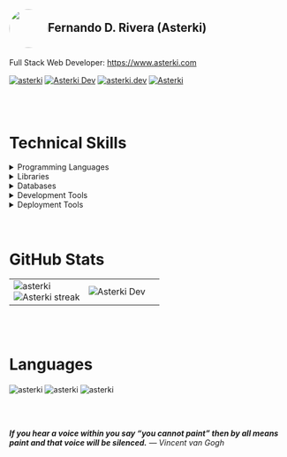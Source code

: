<h2 style="display: flex">
  <img style="float: right; border-radius: 50%" src="https://website-iota-henna.vercel.app/assets/images/icon.png" width="70" />

  Fernando D. Rivera (Asterki)
</h2>

<p align="left">
  Full Stack Web Developer:
  <a href="https://www.asterki.com/" target="_blank">
  https://www.asterki.com
</a></p>

<p align="left">
  <a href="https://dev.to/asterki" target="blank"
    ><img
      align="center"
      src="https://img.shields.io/badge/dev.to-0A0A0A?style=for-the-badge&logo=devdotto&logoColor=white"
      alt="asterki"
  /></a>
  <a href="https://twitter.com/AsterkiDev" target="blank"
    ><img
      align="center"
      src="https://img.shields.io/badge/Twitter-1DA1F2?style=for-the-badge&logo=twitter&logoColor=white"
      alt="Asterki Dev"
  /></a>
  <a href="https://instagram.com/asterki.dev" target="blank"
    ><img
      align="center"
      src="https://img.shields.io/badge/Instagram-E4405F?style=for-the-badge&logo=instagram&logoColor=white"
      alt="asterki.dev"
  /></a>
  <a href="https://stackoverflow.com/users/15480837/" target="blank"
    ><img
      align="center"
      src="https://img.shields.io/badge/Stack_Overflow-FE7A16?style=for-the-badge&logo=stack-overflow&logoColor=white"
      alt="Asterki"
  /></a>
</p>

<br />
<br />

# Technical Skills
<details>
  <summary>Programming Languages</summary>

  <p align="left">
  <img
      align="center"
      src="https://img.shields.io/badge/HTML5-E34F26?style=for-the-badge&logo=html5&logoColor=white"
      alt="asterki"
  />
   <img
      align="center"
      src="https://img.shields.io/badge/JavaScript-323330?style=for-the-badge&logo=javascript&logoColor=F7DF1E"
      alt="asterki"
  />
  <img
      align="center"
      src="https://img.shields.io/badge/CSS3-1572B6?style=for-the-badge&logo=css3&logoColor=white"
      alt="asterki"
  />
   <img
      align="center"
      src="https://img.shields.io/badge/Sass-CC6699?style=for-the-badge&logo=sass&logoColor=white"
      alt="asterki"
  />
   <img
      align="center"
      src="https://img.shields.io/badge/Python-FFD43B?style=for-the-badge&logo=python&logoColor=blue"
      alt="asterki"
  />
   <img
      align="center"
      src="https://img.shields.io/badge/TypeScript-007ACC?style=for-the-badge&logo=typescript&logoColor=white"
      alt="asterki"
  />
   <img
      align="center"
      src="https://img.shields.io/badge/OpenJDK-ED8B00?style=for-the-badge&logo=openjdk&logoColor=white"
      alt="asterki"
  />
   <img
      align="center"
      src="https://img.shields.io/badge/Node.js-339933?style=for-the-badge&logo=nodedotjs&logoColor=white"
      alt="asterki"
  />
  </p>
</details>

<details>
  <summary>Libraries</summary>

  <p align="left">
  <img
      align="center"
      src="https://img.shields.io/badge/Numpy-777BB4?style=for-the-badge&logo=numpy&logoColor=white"
      alt="asterki"
  />
   <img
      align="center"
      src="https://img.shields.io/badge/Pandas-2C2D72?style=for-the-badge&logo=pandas&logoColor=white"
      alt="asterki"
  />
  <img
      align="center"
      src="https://img.shields.io/badge/scikit_learn-F7931E?style=for-the-badge&logo=scikit-learn&logoColor=white"
      alt="asterki"
  />
  <img
      align="center"
      src="https://img.shields.io/badge/Chart.js-FF6384?style=for-the-badge&logo=chartdotjs&logoColor=white"
      alt="asterki"
  />
  
  <img
      align="center"
      src="https://img.shields.io/badge/Vite-B73BFE?style=for-the-badge&logo=vite&logoColor=FFD62E"
      alt="asterki"
  />
   <img
      align="center"
      src="https://img.shields.io/badge/Webpack-8DD6F9?style=for-the-badge&logo=Webpack&logoColor=white"
      alt="asterki"
  />
  <img
      align="center"
      src="https://img.shields.io/badge/jQuery-0769AD?style=for-the-badge&logo=jquery&logoColor=white"
      alt="asterki"
  />
  <img
      align="center"
      src="https://img.shields.io/badge/Vue.js-35495E?style=for-the-badge&logo=vuedotjs&logoColor=4FC08D"
      alt="asterki"
  />
   <img
      align="center"
      src="https://img.shields.io/badge/React-20232A?style=for-the-badge&logo=react&logoColor=61DAFB"
      alt="asterki"
  />
   <img
      align="center"
      src="https://img.shields.io/badge/Redux-593D88?style=for-the-badge&logo=redux&logoColor=white"
      alt="asterki"
  />
  <img
      align="center"
      src="https://img.shields.io/badge/next.js-000000?style=for-the-badge&logo=nextdotjs&logoColor=white"
      alt="asterki"
  />
  <img
      align="center"
      src="https://img.shields.io/badge/nuxt.js-00C58E?style=for-the-badge&logo=nuxtdotjs&logoColor=white"
      alt="asterki"
  />
   <img
      align="center"
      src="https://img.shields.io/badge/Cypress-17202C?style=for-the-badge&logo=cypress&logoColor=white"
      alt="asterki"
  />
  <img
      align="center"
      src="https://img.shields.io/badge/Jest-C21325?style=for-the-badge&logo=jest&logoColor=white"
      alt="asterki"
  />



   <img
      align="center"
      src="https://img.shields.io/badge/Bootstrap-563D7C?style=for-the-badge&logo=bootstrap&logoColor=white"
      alt="asterki"
  />
  <img
      align="center"
      src="https://img.shields.io/badge/Framer-black?style=for-the-badge&logo=framer&logoColor=blue"
      alt="asterki"
  />
  <img
      align="center"
      src="https://img.shields.io/badge/Material%20UI-007FFF?style=for-the-badge&logo=mui&logoColor=white"
      alt="asterki"
  />
  <img
      align="center"
      src="https://img.shields.io/badge/Ant%20Design-1890FF?style=for-the-badge&logo=antdesign&logoColor=white"
      alt="asterki"
  />
   <img
      align="center"
      src="https://img.shields.io/badge/Font_Awesome-339AF0?style=for-the-badge&logo=fontawesome&logoColor=white"
      alt="asterki"
  />
  <img
      align="center"
      src="https://img.shields.io/badge/Tailwind_CSS-38B2AC?style=for-the-badge&logo=tailwind-css&logoColor=white"
      alt="asterki"
  />
  <img
      align="center"
      src="https://img.shields.io/badge/ThreeJs-black?style=for-the-badge&logo=three.js&logoColor=white"
      alt="asterki"
  />

   
   <img
      align="center"
      src="https://img.shields.io/badge/Flask-000000?style=for-the-badge&logo=flask&logoColor=white"
      alt="asterki"
  />
   <img
      align="center"
      src="https://img.shields.io/badge/Fastify-000?style=for-the-badge&logo=fastify&logoColor=white"
      alt="asterki"
  />
  <img
      align="center"
      src="https://img.shields.io/badge/Express.js-000000?style=for-the-badge&logo=express&logoColor=white"
      alt="asterki"
  />
  <img
      align="center"
      src="https://img.shields.io/badge/firebase-ffca28?style=for-the-badge&logo=firebase&logoColor=black"
      alt="asterki"
  />
   <img
      align="center"
      src="https://img.shields.io/badge/Socket.io-010101?&style=for-the-badge&logo=Socket.io&logoColor=white"
      alt="asterki"
  />
  
 
  <img
      align="center"
      src="https://img.shields.io/badge/Electron-2B2E3A?style=for-the-badge&logo=electron&logoColor=9FEAF9"
      alt="asterki"
  />
  <img
      align="center"
      src="https://img.shields.io/badge/React_Native-20232A?style=for-the-badge&logo=react&logoColor=61DAFB"
      alt="asterki"
  />
</p>
</details>



<details>
  <summary>
  Databases
  </summary>
<p align="left">
  <img
      align="center"
      src="https://img.shields.io/badge/redis-%23DD0031.svg?&style=for-the-badge&logo=redis&logoColor=white"
      alt="asterki"
  />
   <img
      align="center"
      src="https://img.shields.io/badge/MySQL-005C84?style=for-the-badge&logo=mysql&logoColor=white"
      alt="asterki"
  />
  <img
      align="center"
      src="https://img.shields.io/badge/MongoDB-4EA94B?style=for-the-badge&logo=mongodb&logoColor=white"
      alt="asterki"
  />
   <img
      align="center"
      src="https://img.shields.io/badge/SQLite-07405E?style=for-the-badge&logo=sqlite&logoColor=white"
      alt="asterki"
  />
</p>

</details>

<details>
  <summary>Development Tools</summary>

  <p align="left">
  <img
      align="center"
      src="https://img.shields.io/badge/VSCode-0078D4?style=for-the-badge&logo=visual%20studio%20code&logoColor=white"
      alt="asterki"
  />
   <img
      align="center"
      src="https://img.shields.io/badge/Figma-F24E1E?style=for-the-badge&logo=figma&logoColor=white"
      alt="asterki"
  />
  <img
      align="center"
      src="https://img.shields.io/badge/gimp-5C5543?style=for-the-badge&logo=gimp&logoColor=white"
      alt="asterki"
  />
   <img
      align="center"
      src="https://img.shields.io/badge/Postman-FF6C37?style=for-the-badge&logo=Postman&logoColor=white"
      alt="asterki"
  />
  <img
      align="center"
      src="https://img.shields.io/badge/Excel-217346?style=for-the-badge&logo=microsoftexcel&logoColor=white"
      alt="asterki"
  />
</p>
</details>

<details>
  <summary>Deployment Tools</summary>

<img
      align="center"
      src="https://img.shields.io/badge/Nginx-009639?style=for-the-badge&logo=nginx&logoColor=white"
      alt="asterki"
  />
   <img
      align="center"
      src="https://img.shields.io/badge/Docker-2CA5E0?style=for-the-badge&logo=docker&logoColor=white"
      alt="asterki"
  />
  <img
      align="center"
      src="https://img.shields.io/badge/Ubuntu-E95420?style=for-the-badge&logo=ubuntu&logoColor=white"
      alt="asterki"
  />
   <img
      align="center"
      src="https://img.shields.io/badge/Alpine_Linux-0D597F?style=for-the-badge&logo=alpine-linux&logoColor=white"
      alt="asterki"
  />
</details>


<br />
<br />

# GitHub Stats

<table align="center">
<td width="50%">
  <img
      align="center"
      src="https://github-readme-stats.vercel.app/api?username=asterki&bg_color=0d1117&hide_border=true&title_color=6fa4fc&text_color=fff&rank_icon=github"
      alt="asterki"
  />

  <br>

  <img  title="" alt="Asterki streak" src="https://streak-stats.demolab.com?user=Asterki&theme=tokyonight-duo&hide_border=true&background=0D1117" />
</td>

<td width="50%">
<img
      align="center"
      src="https://github-readme-stats.vercel.app/api/top-langs?username=asterki&bg_color=0d1117&hide_border=true&title_color=6fa4fc&ttext_color=fff"
      alt="Asterki Dev"
  />
</td>
</table>


<br />
<br />

# Languages
<p align="left">
  <img
      align="center"
      src="https://img.shields.io/badge/Spanish-Native%20Language-bightgreen"
      alt="asterki"
  />
   <img
      align="center"
      src="https://img.shields.io/badge/English-C1%20Advanced-green"
      alt="asterki"
  />
  <img
      align="center"
      src="https://img.shields.io/badge/German-A2%20Elementary-orange"
      alt="asterki"
  />
</p>

<br />
<br />


<i><b>If you hear a voice within you say “you cannot paint” then by all means paint and that voice will be silenced.</b></i>
<i>— Vincent van Gogh</i>
